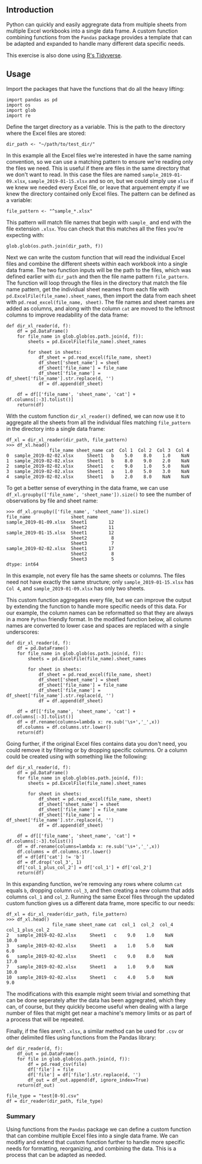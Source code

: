 ## Introduction

Python can quickly and easily aggregrate data from multiple sheets from multiple Excel workbooks into a single data frame. A custom function combining functions from the `Pandas` package provides a template that can be adapted and expanded to handle many different data specific needs. 

This exercise is also done using [R's Tidyverse](https://github.com/sbha/readdir_xl).

## Usage

Import the packages that have the functions that do all the heavy lifting:

```
import pandas as pd
import os
import glob 
import re
```

Define the target directory as a variable. This is the path to the directory where the Excel files are stored:

`dir_path <- "~/path/to/test_dir/"`  

In this example all the Excel files we're interested in have the same naming convention, so we can use a matching pattern to ensure we're reading only the files we need. This is useful if there are files in the same directory that we don't want to read. In this case the files are named `sample_2019-01-09.xlsx`, `sample_2019-01-15.xlsx` and so on, but we could simply use `xlsx` if we knew we needed every Excel file, or leave that arguement empty if we knew the directory contained only Excel files. The pattern can be defined as a variable:

`file_pattern <- "^sample_*.xlsx" `   

This pattern will match file names that begin with `sample_` and end with the file extension `.xlsx`. You can check that this matches all the files you're expecting with:

`glob.glob(os.path.join(dir_path, f))`

Next we can write the custom function that will read the individual Excel files and combine the different sheets within each workbook into a single data frame. The two function inputs will be the path to the files, which was defined earlier with `dir_path` and then the file name pattern `file_pattern`. The function will loop through the files in the directory that match the file name pattern, get the individual sheet neames from each file with `pd.ExcelFile(file_name).sheet_names`, then import the data from each sheet with `pd.read_excel(file_name, sheet)`. The file names and sheet names are added as columns, and along with the column `cat` are moved to the leftmost columns to improve readability of the data frame:

```
def dir_xl_reader(d, f):
    df = pd.DataFrame()
    for file_name in glob.glob(os.path.join(d, f)):
        sheets = pd.ExcelFile(file_name).sheet_names

        for sheet in sheets:
            df_sheet = pd.read_excel(file_name, sheet)
            df_sheet['sheet_name'] = sheet
            df_sheet['file_name'] = file_name
            df_sheet['file_name'] = df_sheet['file_name'].str.replace(d, '')
            df = df.append(df_sheet) 

    df = df[['file_name', 'sheet_name', 'cat'] + df.columns[:-3].tolist()]
    return(df)
```    

With the custom function `dir_xl_reader()` defined, we can now use it to aggregate all the sheets from all the individual files matching `file_pattern` in the directory into a single data frame:

```
df_xl = dir_xl_reader(dir_path, file_pattern)
>>> df_xl.head()
                file_name sheet_name cat  Col 1  Col 2  Col 3  Col 4
0  sample_2019-02-02.xlsx     Sheet1   b    5.0    8.0    1.0    NaN
1  sample_2019-02-02.xlsx     Sheet1   b    8.0    9.0    2.0    NaN
2  sample_2019-02-02.xlsx     Sheet1   c    9.0    1.0    5.0    NaN
3  sample_2019-02-02.xlsx     Sheet1   a    1.0    5.0    3.0    NaN
4  sample_2019-02-02.xlsx     Sheet1   b    2.0    8.0    NaN    NaN
```

To get a better sense of everything in the data frame, we can use `df_xl.groupby(['file_name', 'sheet_name']).size()` to see the number of observations by file and sheet name:

```
>>> df_xl.groupby(['file_name', 'sheet_name']).size()
file_name               sheet_name
sample_2019-01-09.xlsx  Sheet1        12
                        Sheet2        11
sample_2019-01-15.xlsx  Sheet1        12
                        Sheet2         8
                        Sheet3         7
sample_2019-02-02.xlsx  Sheet1        17
                        Sheet2         8
                        Sheet3         5
dtype: int64
```

In this example, not every file has the same sheets or columns. The files need not have exactly the same structure; only `sample_2019-01-15.xlsx` has `Col 4`, and `sample_2019-01-09.xlsx` has only two sheets. 

This custom function aggregates every file, but we can improve the output by extending the function to handle more specific needs of this data. For our example, the column names can be reformatted so that they are always in a more `Python` friendly format. In the modified function below, all column names are converted to lower case and spaces are replaced with a single underscores:

```
def dir_xl_reader(d, f):
    df = pd.DataFrame()
    for file_name in glob.glob(os.path.join(d, f)):
        sheets = pd.ExcelFile(file_name).sheet_names

        for sheet in sheets:
            df_sheet = pd.read_excel(file_name, sheet)
            df_sheet['sheet_name'] = sheet
            df_sheet['file_name'] = file_name
            df_sheet['file_name'] = df_sheet['file_name'].str.replace(d, '')
            df = df.append(df_sheet) 

    df = df[['file_name', 'sheet_name', 'cat'] + df.columns[:-3].tolist()]
    df = df.rename(columns=lambda x: re.sub('\s+','_',x)) 
    df.columns = df.columns.str.lower()       
    return(df)
```

Going further, if the original Excel files contains data you don't need, you could remove it by filtering or by dropping specific columns. Or a column could be created using with something like the following:

```
def dir_xl_reader(d, f):
    df = pd.DataFrame()
    for file_name in glob.glob(os.path.join(d, f)):
        sheets = pd.ExcelFile(file_name).sheet_names

        for sheet in sheets:
            df_sheet = pd.read_excel(file_name, sheet)
            df_sheet['sheet_name'] = sheet
            df_sheet['file_name'] = file_name
            df_sheet['file_name'] = df_sheet['file_name'].str.replace(d, '')
            df = df.append(df_sheet) 

    df = df[['file_name', 'sheet_name', 'cat'] + df.columns[:-3].tolist()]
    df = df.rename(columns=lambda x: re.sub('\s+','_',x)) 
    df.columns = df.columns.str.lower() 
    df = df[df['cat'] != 'b']  
    df = df.drop('col_3', 1)
    df['col_1_plus_col_2'] = df['col_1'] + df['col_2']
    return(df)
```

In this expanding function, we're removing any rows where column `cat` equals `b`, dropping column `col_3`, and then creating a new column that adds columns `col_1` and `col_2`. Running the same Excel files through the updated custom function gives us a different data frame, more specific to our needs:

```
df_xl = dir_xl_reader(dir_path, file_pattern)
>>> df_xl.head()
                 file_name sheet_name cat  col_1  col_2  col_4  col_1_plus_col_2
2   sample_2019-02-02.xlsx     Sheet1   c    9.0    1.0    NaN              10.0
3   sample_2019-02-02.xlsx     Sheet1   a    1.0    5.0    NaN               6.0
6   sample_2019-02-02.xlsx     Sheet1   c    9.0    8.0    NaN              17.0
7   sample_2019-02-02.xlsx     Sheet1   a    1.0    9.0    NaN              10.0
10  sample_2019-02-02.xlsx     Sheet1   c    4.0    5.0    NaN               9.0
```

The modifications with this example might seem trivial and something that can be done seperately after the data has been aggregrated, which they can, of course, but they quickly become useful when dealing with a large number of files that might get near a machine's memory limits or as part of a process that will be repeated. 

Finally, if the files aren't `.xlsx`, a similar method can be used for `.csv` or other delimited files using functions from the Pandas library:

```
def dir_reader(d, f):
    df_out = pd.DataFrame()
    for file in glob.glob(os.path.join(d, f)):
        df = pd.read_csv(file)
        df['file'] = file
        df['file'] = df['file'].str.replace(d, '')
        df_out = df_out.append(df, ignore_index=True)
    return(df_out)

file_type = "test[0-9].csv"    
df = dir_reader(dir_path, file_type)

```


### Summary

Using functions from the `Pandas` package we can define a custom function that can combine multiple Excel files into a single data frame. We can modifiy and extend that custom function further to handle more specific needs for formatting, reorganizing, and combining the data. This is a process that can be adapted as needed. 

